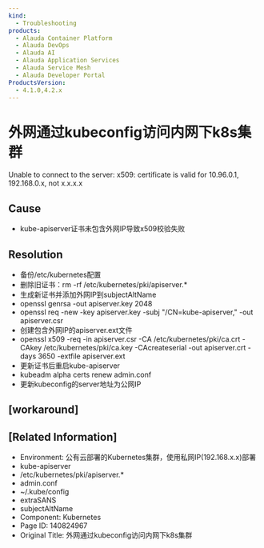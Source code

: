 ```yaml
---
kind:
  - Troubleshooting
products:
  - Alauda Container Platform
  - Alauda DevOps
  - Alauda AI
  - Alauda Application Services
  - Alauda Service Mesh
  - Alauda Developer Portal
ProductsVersion:
  - 4.1.0,4.2.x
---
```

<!-- A type of document that involves encountering a fault, diagnosing it, performing root cause analysis, and providing solutions. -->

# 外网通过kubeconfig访问内网下k8s集群

Unable to connect to the server: x509: certificate is valid for 10.96.0.1, 192.168.0.x, not x.x.x.x

## Cause
- kube-apiserver证书未包含外网IP导致x509校验失败

## Resolution
- 备份/etc/kubernetes配置
- 删除旧证书：rm -rf /etc/kubernetes/pki/apiserver.*
- 生成新证书并添加外网IP到subjectAltName
- openssl genrsa -out apiserver.key 2048
- openssl req -new -key apiserver.key -subj "/CN=kube-apiserver," -out apiserver.csr
- 创建包含外网IP的apiserver.ext文件
- openssl x509 -req -in apiserver.csr -CA /etc/kubernetes/pki/ca.crt -CAkey /etc/kubernetes/pki/ca.key -CAcreateserial -out apiserver.crt -days 3650 -extfile apiserver.ext
- 更新证书后重启kube-apiserver
- kubeadm alpha certs renew admin.conf
- 更新kubeconfig的server地址为公网IP

## [workaround]

## [Related Information]
- Environment: 公有云部署的Kubernetes集群，使用私网IP(192.168.x.x)部署
- kube-apiserver
- /etc/kubernetes/pki/apiserver.*
- admin.conf
- ~/.kube/config
- extraSANS
- subjectAltName
- Component: Kubernetes
- Page ID: 140824967
- Original Title: 外网通过kubeconfig访问内网下k8s集群
